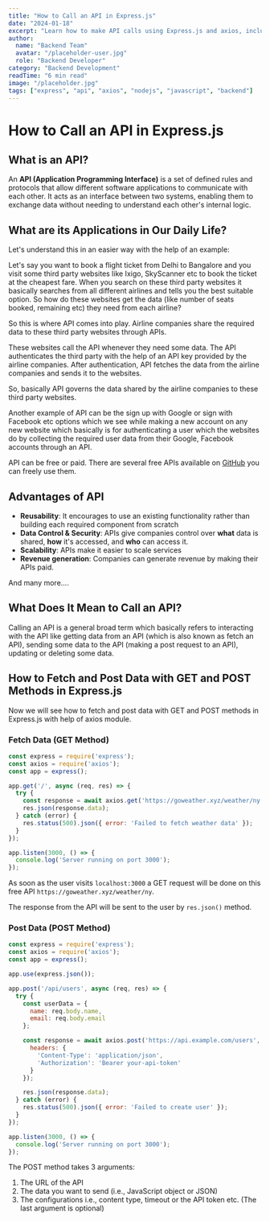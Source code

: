 ```yaml
---
title: "How to Call an API in Express.js"
date: "2024-01-18"
excerpt: "Learn how to make API calls using Express.js and axios, including GET and POST requests with practical examples."
author:
  name: "Backend Team"
  avatar: "/placeholder-user.jpg"
  role: "Backend Developer"
category: "Backend Development"
readTime: "6 min read"
image: "/placeholder.jpg"
tags: ["express", "api", "axios", "nodejs", "javascript", "backend"]
---
```


# How to Call an API in Express.js

## What is an API?

An **API (Application Programming Interface)** is a set of defined rules and protocols that allow different software applications to communicate with each other. It acts as an interface between two systems, enabling them to exchange data without needing to understand each other's internal logic.

## What are its Applications in Our Daily Life?

Let's understand this in an easier way with the help of an example:

Let's say you want to book a flight ticket from Delhi to Bangalore and you visit some third party websites like Ixigo, SkyScanner etc to book the ticket at the cheapest fare. When you search on these third party websites it basically searches from all different airlines and tells you the best suitable option. So how do these websites get the data (like number of seats booked, remaining etc) they need from each airline?

So this is where API comes into play. Airline companies share the required data to these third party websites through APIs.

These websites call the API whenever they need some data. The API authenticates the third party with the help of an API key provided by the airline companies. After authentication, API fetches the data from the airline companies and sends it to the websites.

So, basically API governs the data shared by the airline companies to these third party websites.

Another example of API can be the sign up with Google or sign with Facebook etc options which we see while making a new account on any new website which basically is for authenticating a user which the websites do by collecting the required user data from their Google, Facebook accounts through an API.

API can be free or paid. There are several free APIs available on [GitHub](https://github.com/public-apis/public-apis) you can freely use them.

## Advantages of API

- **Reusability**: It encourages to use an existing functionality rather than building each required component from scratch
- **Data Control & Security**: APIs give companies control over **what** data is shared, **how** it's accessed, and **who** can access it.
- **Scalability**: APIs make it easier to scale services
- **Revenue generation**: Companies can generate revenue by making their APIs paid.

And many more....

## What Does It Mean to Call an API?

Calling an API is a general broad term which basically refers to interacting with the API like getting data from an API (which is also known as fetch an API), sending some data to the API (making a post request to an API), updating or deleting some data.

## How to Fetch and Post Data with GET and POST Methods in Express.js

Now we will see how to fetch and post data with GET and POST methods in Express.js with help of axios module.

### Fetch Data (GET Method)

```javascript
const express = require('express');
const axios = require('axios');
const app = express();

app.get('/', async (req, res) => {
  try {
    const response = await axios.get('https://goweather.xyz/weather/ny');
    res.json(response.data);
  } catch (error) {
    res.status(500).json({ error: 'Failed to fetch weather data' });
  }
});

app.listen(3000, () => {
  console.log('Server running on port 3000');
});
```

As soon as the user visits `localhost:3000` a GET request will be done on this free API `https://goweather.xyz/weather/ny`.

The response from the API will be sent to the user by `res.json()` method.

### Post Data (POST Method)

```javascript
const express = require('express');
const axios = require('axios');
const app = express();

app.use(express.json());

app.post('/api/users', async (req, res) => {
  try {
    const userData = {
      name: req.body.name,
      email: req.body.email
    };

    const response = await axios.post('https://api.example.com/users', userData, {
      headers: {
        'Content-Type': 'application/json',
        'Authorization': 'Bearer your-api-token'
      }
    });

    res.json(response.data);
  } catch (error) {
    res.status(500).json({ error: 'Failed to create user' });
  }
});

app.listen(3000, () => {
  console.log('Server running on port 3000');
});
```

The POST method takes 3 arguments:
1. The URL of the API
2. The data you want to send (i.e., JavaScript object or JSON)
3. The configurations i.e., content type, timeout or the API token etc. (The last argument is optional) 